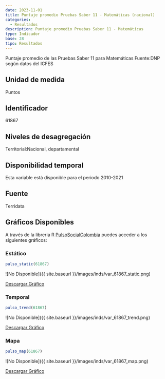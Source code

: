```yaml
---
date: 2023-11-01
title: Puntaje promedio Pruebas Saber 11 - Matemáticas (nacional)
categories:
  - Resultados
description: Puntaje promedio Pruebas Saber 11 - Matemáticas
type: Indicador
base: 28
tipo: Resultados
--- 
```


Puntaje promedio de las Pruebas Saber 11 para Matemáticas
Fuente:DNP según datos del ICFES

## Unidad de medida
Puntos

## Identificador
61867

## Niveles de desagregación
Territorial:Nacional, departamental

## Disponibilidad temporal
Esta variable está disponible para el periodo 2010-2021

## Fuente
Terridata

## Gráficos Disponibles

A través de la libreria R [PulsoSocialColombia](https://github.com/pulsosocialcolombia/PulsoSocialColombia) puedes acceder a los siguientes gráficos:

### Estático

``` R
pulso_static(61867)
```

![No Disponible]({{ site.baseurl }}/images/inds/var_61867_static.png)

<a href='{{ site.baseurl }}/images/inds/var_61867_static.png'>Descargar Gráfico</a>

### Temporal

``` R
pulso_trend(61867)
```

![No Disponible]({{ site.baseurl }}/images/inds/var_61867_trend.png)

<a href='{{ site.baseurl }}/images/inds/var_61867_trend.png'>Descargar Gráfico</a>

### Mapa

``` R
pulso_map(61867)
```

![No Disponible]({{ site.baseurl }}/images/inds/var_61867_map.png)

<a href='{{ site.baseurl }}/images/inds/var_61867_map.png'>Descargar Gráfico</a>
